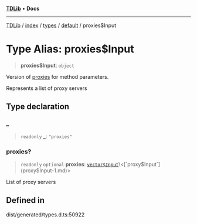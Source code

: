 [**TDLib**](../../../../../../README.md) • **Docs**

***

[TDLib](../../../../../../modules.md) / [index](../../../../../README.md) / [types](../../../README.md) / [default](../README.md) / proxies$Input

# Type Alias: proxies$Input

> **proxies$Input**: `object`

Version of [proxies](proxies-1.md) for method parameters.

Represents a list of proxy servers

## Type declaration

### \_

> `readonly` **\_**: `"proxies"`

### proxies?

> `readonly` `optional` **proxies**: [`vector$Input`](vector$Input.md)\<[`proxy$Input`](proxy$Input-1.md)\>

List of proxy servers

## Defined in

dist/generated/types.d.ts:50922
